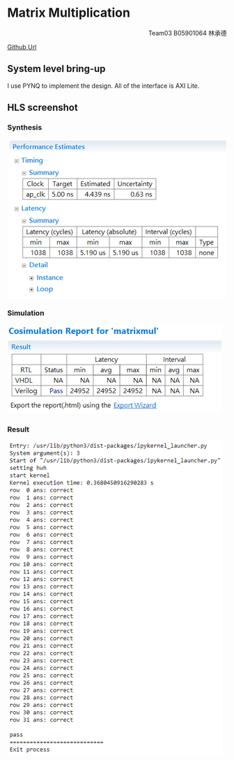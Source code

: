 # Matrix Multiplication
<p align='right'>Team03 B05901064 林承德</p>

[Github Url](https://github.com/whoami90506/MSoC-Self-Paced/tree/master/matrixmultiplication)

## System level bring-up
I use PYNQ to implement the design. All of the interface is AXI Lite.

## HLS screenshot

### Synthesis
![](https://github.com/whoami90506/MSoC-Self-Paced/raw/master/matrixmultiplication/image/summary.png)

### Simulation
![](https://github.com/whoami90506/MSoC-Self-Paced/raw/master/matrixmultiplication/image/cosim.png)

### Result
![](https://github.com/whoami90506/MSoC-Self-Paced/raw/master/matrixmultiplication/image/result.png)

